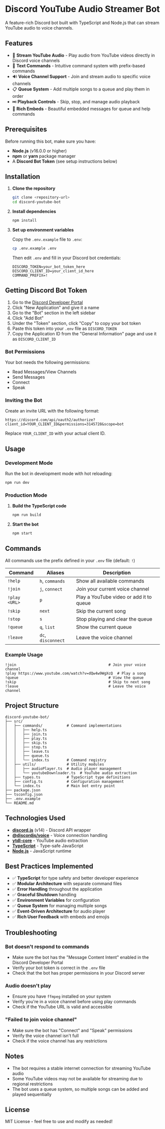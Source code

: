# Discord YouTube Audio Streamer Bot

A feature-rich Discord bot built with TypeScript and Node.js that can stream YouTube audio to voice channels.

## Features

- 🎵 **Stream YouTube Audio** - Play audio from YouTube videos directly in Discord voice channels
- 📝 **Text Commands** - Intuitive command system with prefix-based commands
- 🔊 **Voice Channel Support** - Join and stream audio to specific voice channels
- 📋 **Queue System** - Add multiple songs to a queue and play them in order
- ⏭️ **Playback Controls** - Skip, stop, and manage audio playback
- 🎨 **Rich Embeds** - Beautiful embedded messages for queue and help commands

## Prerequisites

Before running this bot, make sure you have:

- **Node.js** (v16.0.0 or higher)
- **npm** or **yarn** package manager
- A **Discord Bot Token** (see setup instructions below)

## Installation

1. **Clone the repository**
   ```bash
   git clone <repository-url>
   cd discord-youtube-bot
   ```

2. **Install dependencies**
   ```bash
   npm install
   ```

3. **Set up environment variables**
   
   Copy the `.env.example` file to `.env`:
   ```bash
   cp .env.example .env
   ```
   
   Then edit `.env` and fill in your Discord bot credentials:
   ```env
   DISCORD_TOKEN=your_bot_token_here
   DISCORD_CLIENT_ID=your_client_id_here
   COMMAND_PREFIX=!
   ```

## Getting Discord Bot Token

1. Go to the [Discord Developer Portal](https://discord.com/developers/applications)
2. Click "New Application" and give it a name
3. Go to the "Bot" section in the left sidebar
4. Click "Add Bot"
5. Under the "Token" section, click "Copy" to copy your bot token
6. Paste this token into your `.env` file as `DISCORD_TOKEN`
7. Copy the Application ID from the "General Information" page and use it as `DISCORD_CLIENT_ID`

### Bot Permissions

Your bot needs the following permissions:
- Read Messages/View Channels
- Send Messages
- Connect
- Speak

### Inviting the Bot

Create an invite URL with the following format:
```
https://discord.com/api/oauth2/authorize?client_id=YOUR_CLIENT_ID&permissions=3145728&scope=bot
```

Replace `YOUR_CLIENT_ID` with your actual client ID.

## Usage

### Development Mode

Run the bot in development mode with hot reloading:
```bash
npm run dev
```

### Production Mode

1. **Build the TypeScript code**
   ```bash
   npm run build
   ```

2. **Start the bot**
   ```bash
   npm start
   ```

## Commands

All commands use the prefix defined in your `.env` file (default: `!`)

| Command | Aliases | Description |
|---------|---------|-------------|
| `!help` | `h`, `commands` | Show all available commands |
| `!join` | `j`, `connect` | Join your current voice channel |
| `!play <URL>` | `p` | Play a YouTube video or add it to queue |
| `!skip` | `next` | Skip the current song |
| `!stop` | `s` | Stop playing and clear the queue |
| `!queue` | `q`, `list` | Show the current queue |
| `!leave` | `dc`, `disconnect` | Leave the voice channel |

### Example Usage

```
!join                                          # Join your voice channel
!play https://www.youtube.com/watch?v=dQw4w9WgXcQ  # Play a song
!queue                                         # View the queue
!skip                                          # Skip to next song
!leave                                         # Leave the voice channel
```

## Project Structure

```
discord-youtube-bot/
├── src/
│   ├── commands/           # Command implementations
│   │   ├── help.ts
│   │   ├── join.ts
│   │   ├── play.ts
│   │   ├── skip.ts
│   │   ├── stop.ts
│   │   ├── leave.ts
│   │   ├── queue.ts
│   │   └── index.ts        # Command registry
│   ├── utils/              # Utility modules
│   │   ├── audioPlayer.ts  # Audio player management
│   │   └── youtubeDownloader.ts  # YouTube audio extraction
│   ├── types.ts            # TypeScript type definitions
│   ├── config.ts           # Configuration management
│   └── index.ts            # Main bot entry point
├── package.json
├── tsconfig.json
├── .env.example
└── README.md
```

## Technologies Used

- **[discord.js](https://discord.js.org/)** (v14) - Discord API wrapper
- **[@discordjs/voice](https://www.npmjs.com/package/@discordjs/voice)** - Voice connection handling
- **[ytdl-core](https://www.npmjs.com/package/ytdl-core)** - YouTube audio extraction
- **[TypeScript](https://www.typescriptlang.org/)** - Type-safe JavaScript
- **[Node.js](https://nodejs.org/)** - JavaScript runtime

## Best Practices Implemented

- ✅ **TypeScript** for type safety and better developer experience
- ✅ **Modular Architecture** with separate command files
- ✅ **Error Handling** throughout the application
- ✅ **Graceful Shutdown** handling
- ✅ **Environment Variables** for configuration
- ✅ **Queue System** for managing multiple songs
- ✅ **Event-Driven Architecture** for audio player
- ✅ **Rich User Feedback** with embeds and emojis

## Troubleshooting

### Bot doesn't respond to commands
- Make sure the bot has the "Message Content Intent" enabled in the Discord Developer Portal
- Verify your bot token is correct in the `.env` file
- Check that the bot has proper permissions in your Discord server

### Audio doesn't play
- Ensure you have `ffmpeg` installed on your system
- Verify you're in a voice channel before using play commands
- Check if the YouTube URL is valid and accessible

### "Failed to join voice channel"
- Make sure the bot has "Connect" and "Speak" permissions
- Verify the voice channel isn't full
- Check if the voice channel has any restrictions

## Notes

- The bot requires a stable internet connection for streaming YouTube audio
- Some YouTube videos may not be available for streaming due to regional restrictions
- The bot uses a queue system, so multiple songs can be added and played sequentially

## License

MIT License - feel free to use and modify as needed!
